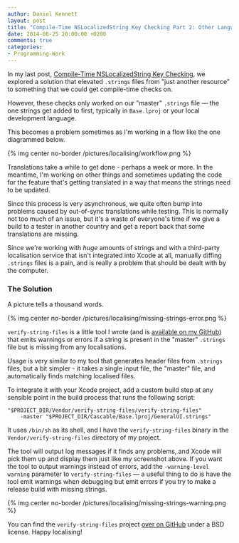 ```yaml
---
author: Daniel Kennett
layout: post
title: "Compile-Time NSLocalizedString Key Checking Part 2: Other Languages"
date: 2014-08-25 20:00:00 +0200
comments: true
categories:
- Programming-Work
---
```


In my last post, [Compile-Time NSLocalizedString Key Checking](/blog/2014/08/nslocalizedstring/), we explored a solution that elevated `.strings` files from "just another resource" to something that we could get compile-time checks on.

However, these checks only worked on our "master" `.strings` file — the one strings get added to first, typically in `Base.lproj` or your local development language.

This becomes a problem sometimes as I'm working in a flow like the one diagrammed below.

{% img center no-border /pictures/localising/workflow.png %}

Translations take a while to get done - perhaps a week or more. In the meantime, I'm working on other things and sometimes updating the code for the feature that's getting translated in a way that means the strings need to be updated.

Since this process is very asynchronous, we quite often bump into problems caused by out-of-sync translations while testing. This is normally not too much of an issue, but it's a waste of everyone's time if we give a build to a tester in another country and get a report back that some translations are missing.

Since we're working with *huge* amounts of strings and with a third-party localisation service that isn't integrated into Xcode at all, manually diffing `.strings` files is a pain, and is really a problem that should be dealt with by the computer.

### The Solution ###

A picture tells a thousand words.

{% img center no-border /pictures/localising/missing-strings-error.png %}

`verify-string-files` is a little tool I wrote (and is [available on my GitHub](http://github.com/ikenndac/verify-string-files)) that emits warnings or errors if a string is present in the "master" `.strings` file but is missing from any localisations.

Usage is very similar to my tool that generates header files from `.strings` files, but a bit simpler - it takes a single input file, the "master" file, and automatically finds matching localised files.

To integrate it with your Xcode project, add a custom build step at any sensible point in the build process that runs the following script:

```
"$PROJECT_DIR/Vendor/verify-string-files/verify-string-files"
    -master "$PROJECT_DIR/Cascable/Base.lproj/GeneralUI.strings"
```

It uses `/bin/sh` as its shell, and I have the `verify-string-files` binary in the `Vendor/verify-string-files` directory of my project.

The tool will output log messages if it finds any problems, and Xcode will pick them up and display them just like my screenshot above. If you want the tool to output warnings instead of errors, add the `-warning-level warning` parameter to `verify-string-files` — a useful thing to do is have the tool emit warnings when debugging but emit errors if you try to make a release build with missing strings.

{% img center no-border /pictures/localising/missing-strings-warning.png %}

You can find the `verify-string-files` project [over on GitHub](https://github.com/iKenndac/verify-string-files) under a BSD license. Happy localising!
